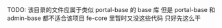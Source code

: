 TODO:
该目录的文件应属于类似 portal-base 的 base 库
但是 portal-base 和 admin-base 都不适合该项目
fe-core 里暂时又没这些代码
只好先这么干
